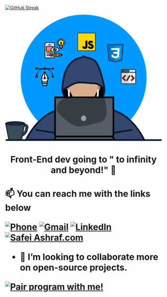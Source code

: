 [![GitHub Streak](https://github-readme-streak-stats.herokuapp.com?user=Safei-Ashraf&theme=dark&hide_border=true)](https://git.io/streak-stats)

[![Social banner for Safei](https://github.com/Safei-Ashraf/Safei-Ashraf/raw/master/assets/BackgroundSVG.svg)](https://safei-ashraf.netlify.app/)
<h1 align='center'>  Front-End dev going to " to infinity and beyond!" 🚀<h1/>



:mailbox: You can reach me with the links below



[![Phone](http://img.shields.io/badge/-WhatsApp-rgb(0%2C232%2C118)?style=for-the-badge)](https://wa.me/+201278636403)
[![Gmail](https://img.shields.io/badge/-GMAIL-D14836?style=for-the-badge&logo=gmail&logoColor=white)](mailto:safei.ashraf@gmail.com)
[![LinkedIn](https://img.shields.io/badge/-LINKEDIN-0077B5?style=for-the-badge&logo=linkedin&logoColor=white)](https://www.linkedin.com/in/safeielrahmman/)
[![Safei Ashraf.com](https://img.shields.io/badge/-Website-blue?style=for-the-badge&logo=react&logoColor=white)](https://safei-ashraf.netlify.app/)


- 👯 I’m looking to collaborate more on open-source projects.


<a href="mailto:safei.ashraf@gmail.com?subject=Pair%20program%20with%20me" title="Pair program with me!">
  <img  src="http://pairprogramwith.me/badge.png" width="100"
        alt="Pair program with me!" />
</a>
